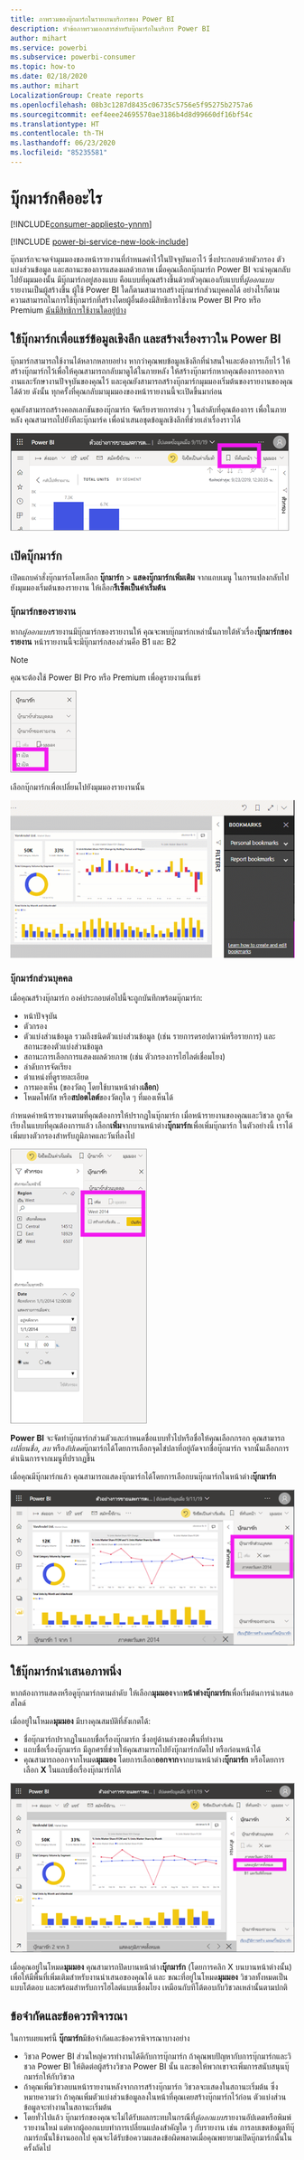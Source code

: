 ```yaml
---
title: ภาพรวมของบุ๊กมาร์กในรายงานบริการของ Power BI
description: หัวข้อภาพรวมเอกสารสำหรับบุ๊กมาร์กในบริการ Power BI
author: mihart
ms.service: powerbi
ms.subservice: powerbi-consumer
ms.topic: how-to
ms.date: 02/18/2020
ms.author: mihart
LocalizationGroup: Create reports
ms.openlocfilehash: 08b3c1287d8435c06735c5756e5f95275b2757a6
ms.sourcegitcommit: eef4eee24695570ae3186b4d8d99660df16bf54c
ms.translationtype: HT
ms.contentlocale: th-TH
ms.lasthandoff: 06/23/2020
ms.locfileid: "85235581"
---
```

# <a name="what-are-bookmarks"></a>บุ๊กมาร์กคืออะไร

[!INCLUDE[consumer-appliesto-ynnm](../includes/consumer-appliesto-ynnm.md)]

[!INCLUDE [power-bi-service-new-look-include](../includes/power-bi-service-new-look-include.md)]

บุ๊กมาร์กจะจดจำมุมมองของหน้ารายงานที่กำหนดค่าไว้ในปัจจุบันเอาไว้ ซึ่งประกอบด้วยตัวกรอง ตัวแบ่งส่วนข้อมูล และสถานะของการแสดงผลด้วยภาพ เมื่อคุณเลือกบุ๊กมาร์ก Power BI จะนำคุณกลับไปยังมุมมองนั้น มีบุ๊กมาร์กอยู่สองแบบ คือแบบที่คุณสร้างขึ้นด้วยตัวคุณเองกับแบบที่*ผู้ออกแบบ*รายงานเป็นผู้สร้างขึ้น ผู้ใช้ Power BI ใดก็ตามสามารถสร้างบุ๊กมาร์กส่วนบุคคลได้ อย่างไรก็ตาม ความสามารถในการใช้บุ๊กมาร์กที่สร้างโดยผู้อื่นต้องมีสิทธิการใช้งาน Power BI Pro หรือ Premium [ฉันมีสิทธิการใช้งานใดอยู่บ้าง](end-user-license.md)

## <a name="use-bookmarks-to-share-insights-and-build-stories-in-power-bi"></a>ใช้บุ๊กมาร์กเพื่อแชร์ข้อมูลเชิงลึก และสร้างเรื่องราวใน Power BI 
บุ๊กมาร์กสามารถใช้งานได้หลากหลายอย่าง หากว่าคุณพบข้อมูลเชิงลึกที่น่าสนใจและต้องการเก็บไว้ ให้สร้างบุ๊กมาร์กไว้เพื่อให้คุณสามารถกลับมาดูได้ในภายหลัง ให้สร้างบุ๊กมาร์กหากคุณต้องการออกจากงานและรักษางานปัจจุบันของคุณไว้ และคุณยังสามารถสร้างบุ๊กมาร์กมุมมองเริ่มต้นของรายงานของคุณได้ด้วย ดังนั้น ทุกครั้งที่คุณกลับมามุมมองของหน้ารายงานนี้จะเปิดขึ้นมาก่อน 

คุณยังสามารถสร้างคอลเลกชันของบุ๊กมาร์ก จัดเรียงรายการต่าง ๆ ในลำดับที่คุณต้องการ เพื่อในภายหลัง คุณสามารถไปยังทีละบุ๊กมาร์ค เพื่อนำเสนอชุดข้อมูลเชิงลึกที่ช่วยเล่าเรื่องราวได้  

![แสดงหน้าต่างบุ๊กมาร์กโดยการเลือกบุ๊กมาร์กจากริบบอน](media/end-user-bookmarks/power-bi-select-bookmark.png)

## <a name="open-bookmarks"></a>เปิดบุ๊กมาร์ก
เปิดแถบคำสั่งบุ๊กมาร์กโดยเลือก **บุ๊กมาร์ก** > **แสดงบุ๊กมาร์กเพิ่มเติม** จากแถบเมนู ในการแปลงกลับไปยังมุมมองเริ่มต้นของรายงาน ให้เลือก**รีเซ็ตเป็นค่าเริ่มต้น**

### <a name="report-bookmarks"></a>บุ๊กมาร์กของรายงาน
หาก*ผู้ออกแบบ*รายงานมีบุ๊กมาร์กของรายงานให้ คุณจะพบบุ๊กมาร์กเหล่านั้นภายใต้หัวเรื่อง**บุ๊กมาร์กของรายงาน** หน้ารายงานนี้จะมีบุ๊กมาร์กสองส่วนคือ B1 และ B2 

> [!NOTE]
> คุณจะต้องใช้ Power BI Pro หรือ Premium เพื่อดูรายงานที่แชร์ 

![แสดงบุ๊กมาร์กของรายงาน](media/end-user-bookmarks/power-bi-report.png)

เลือกบุ๊กมาร์กเพื่อเปลี่ยนไปยังมุมมองรายงานนั้น 

![วิดีโอแสดงการเลือกบุ๊กมาร์กของรายงาน](media/end-user-bookmarks/power-bi-bookmarks.gif)

### <a name="personal-bookmarks"></a>บุ๊กมาร์กส่วนบุคคล

เมื่อคุณสร้างบุ๊กมาร์ก องค์ประกอบต่อไปนี้จะถูกบันทึกพร้อมบุ๊กมาร์ก:

* หน้าปัจจุบัน
* ตัวกรอง
* ตัวแบ่งส่วนข้อมูล รวมถึงชนิดตัวแบ่งส่วนข้อมูล (เช่น รายการดรอปดาวน์หรือรายการ) และสถานะของตัวแบ่งส่วนข้อมูล
* สถานะการเลือกการแสดงผลด้วยภาพ (เช่น ตัวกรองการไฮไลต์เชื่อมโยง)
* ลำดับการจัดเรียง
* ตำแหน่งที่ดูรายละเอียด
* การมองเห็น (ของวัตถุ โดยใช้บานหน้าต่าง**เลือก**)
* โหมดโฟกัส หรือ**สปอตไลต์**ของวัตถุใด ๆ ที่มองเห็นได้

กำหนดค่าหน้ารายงานตามที่คุณต้องการให้ปรากฏในบุ๊กมาร์ก เมื่อหน้ารายงานของคุณและวิชวล ถูกจัดเรียงในแบบที่คุณต้องการแล้ว เลือก**เพิ่ม**จากบานหน้าต่าง**บุ๊กมาร์ก**เพื่อเพิ่มบุ๊กมาร์ก ในตัวอย่างนี้ เราได้เพิ่มบางตัวกรองสำหรับภูมิภาคและวันที่ลงไป 

![เพิ่มบุ๊กมาร์กส่วนบุคคล](media/end-user-bookmarks/power-bi-bookmark-personal.png)

**Power BI** จะจัดทำบุ๊กมาร์กส่วนตัวและกำหนดชื่อแบบทั่วไปหรือชื่อให้คุณเลือกกรอก คุณสามารถ*เปลี่ยนชื่อ*, *ลบ* หรือ*อัปเดด*บุ๊กมาร์กได้โดยการเลือกจุดไข่ปลาที่อยู่ถัดจากชื่อบุ๊กมาร์ก จากนั้นเลือกการดำเนินการจากเมนูที่ปรากฏขึ้น

เมื่อคุณมีบุ๊กมาร์กแล้ว คุณสามารถแสดงบุ๊กมาร์กได้โดยการเลือกบนบุ๊กมาร์กในหน้าต่าง**บุ๊กมาร์ก** 

![เพิ่มบุ๊กมาร์กส่วนบุคคล](media/end-user-bookmarks/power-bi-bookmark-west.png)


<!--
## Arranging bookmarks
As you create bookmarks, you might find that the order in which you create them isn't necessarily the same order you'd like to present them to your audience. No problem, you can easily rearrange the order of bookmarks.

In the **Bookmarks** pane, simply drag-and-drop bookmarks to change their order, as shown in the following image. The yellow bar between bookmarks designates where the dragged bookmark will be placed.

![Change bookmark order by drag-and-drop](media/desktop-bookmarks/bookmarks_06.png)

The order of your bookmarks can become important when you use the **View** feature of bookmarks, as described in the next section. 

-->

## <a name="bookmarks-as-a-slide-show"></a>ใช้บุ๊กมาร์กนำเสนอภาพนิ่ง
หากต้องการแสดงหรือดูบุ๊กมาร์กตามลำดับ ให้เลือก**มุมมอง**จาก**หน้าต่างบุ๊กมาร์ก**เพื่อเริ่มต้นการนำเสนอสไลด์

เมื่ออยู่ในโหมด**มุมมอง** มีบางคุณสมบัติที่สังเกตได้:

- ชื่อบุ๊กมาร์กปรากฏในแถบชื่อเรื่องบุ๊กมาร์ก ซึ่งอยู่ด้านล่างของพื้นที่ทำงาน
- แถบชื่อเรื่องบุ๊กมาร์ก มีลูกศรที่ช่วยให้คุณสามารถไปยังบุ๊กมาร์กถัดไป หรือก่อนหน้าได้
- คุณสามารถออกจากโหมด**มุมมอง** โดยการเลือก**ออกจาก**จากบานหน้าต่าง**บุ๊กมาร์ก** หรือโดยการเลือก **X** ในแถบชื่อเรื่องบุ๊กมาร์กได้

![บุ๊กมาร์กการนำเสนอสไลด์](media/end-user-bookmarks/power-bi-slideshow.png)

เมื่อคุณอยู่ในโหมด**มุมมอง** คุณสามารถปิดบานหน้าต่าง**บุ๊กมาร์ก** (โดยการคลิก X บนบานหน้าต่างนั้น) เพื่อให้มีพื้นที่เพิ่มเติมสำหรับงานนำเสนอของคุณได้ และ ขณะที่อยู่ในโหมด**มุมมอง** วิชวลทั้งหมดเป็นแบบโต้ตอบ และพร้อมสำหรับการไฮไลต์แบบเชื่อมโยง เหมือนกับทีโต้ตอบกับวิชวลเหล่านั้นตามปกติ 

<!--
## Visibility - using the Selection pane
With the release of bookmarks, the new **Selection** pane is also introduced. The **Selection** pane provides a list of all objects on the current page and allows you to select the object and specify whether a given object is visible. 

![Enable the Selection pane](media/desktop-bookmarks/bookmarks_08.png)

You can select an object using the **Selection** pane. Also, you can toggle whether the object is currently visible by clicking the eye icon to the right of the visual. 

![Selection pane](media/desktop-bookmarks/bookmarks_09.png)

When a bookmark is added, the visible status of each object is also saved based on its setting in the **Selection** pane. 

It's important to note that **slicers** continue to filter a report page, regardless of whether they are visible. As such, you can create many different bookmarks, with different slicer settings, and make a single report page appear very different (and highlight different insights) in various bookmarks.


## Bookmarks for shapes and images
You can also link shapes and images to bookmarks. With this feature, when you click on an object, it will show the bookmark associated with that object. This can be especially useful when working with buttons; you can learn more by reading the article about [using buttons in Power BI](../create-reports/desktop-buttons.md). 

To assign a bookmark to an object, select the object, then expand the **Action** section from the **Format Shape** pane, as shown in the following image.

![Add bookmark link to an object](media/desktop-bookmarks/bookmarks_10.png)

Once you turn the **Action** slider to **On** you can select whether the object is a back button, a bookmark, or a Q&A command. If you select bookmark, you can then select which of your bookmarks the object is linked to.

There are all sorts of interesting things you can do with object-linked bookmarking. You can create a visual table of contents on your report page, or you can provide different views (such as visual types) of the same information, just by clicking on an object.

When you are in editing mode you can use ctrl+click to follow the link, and when not in edit mode, simply click the object to follow the link. 


## Bookmark groups

Beginning with the August 2018 release of **Power BI Desktop**, you can create and use bookmark groups. A bookmark group is a collection of bookmarks that you specify, which can be shown and organized as a group. 

To create a bookmark group, hold down the CTRL key and select the bookmarks you want to include in the group, then click the ellipses beside any of the selected bookmarks, and select **Group** from the menu that appears.

![Create a bookmark group](media/desktop-bookmarks/bookmarks_15.png)

**Power BI Desktop** automatically names the group *Group 1*. Fortunately, you can just double-click on the name and rename it to whatever you want.

![Rename a bookmark group](media/desktop-bookmarks/bookmarks_16.png)

With any bookmark group, clicking on the bookmark group's name only expands or collapses the group of bookmarks, and does not represent a bookmark by itself. 

When using the **View** feature of bookmarks, the following applies:

* If the selected bookmark is in a group when you select **View** from bookmarks, only the bookmarks *in that group* are shown in the viewing session. 

* If the selected bookmark is not in a group, or is on the top level (such as the name of a bookmark group), then all bookmarks for the entire report are played, including bookmarks in any group. 

To ungroup bookmarks, just select any bookmark in a group, click the ellipses, and then select **Ungroup** from the menu that appears. 

![Ungroup a bookmark group](media/desktop-bookmarks/bookmarks_17.png)

Note that selecting **Ungroup** for any bookmark from a group takes all bookmarks out of the group (it deletes the group, but not the bookmarks themselves). So to remove a single bookmark from a group, you need to **Ungroup** any member from that group, which deletes the grouping, then select the members you want in the new group (using CTRL and clicking each bookmark), and select **Group** again. 
-->





## <a name="limitations-and-considerations"></a>ข้อจำกัดและข้อควรพิจารณา
ในการเผยแพร่นี้ **บุ๊กมาร์ก**มีข้อจำกัดและข้อควรพิจารณาบางอย่าง

* วิชวล Power BI ส่วนใหญ่ควรทำงานได้ดีกับการบุ๊กมาร์ก ถ้าคุณพบปัญหากับการบุ๊กมาร์กและวิชวล Power BI ให้ติดต่อผู้สร้างวิชวล Power BI นั้น และขอให้พวกเขาจะเพิ่มการสนับสนุนบุ๊กมาร์กให้กับวิชวล
* ถ้าคุณเพิ่มวิชวลบนหน้ารายงานหลังจากการสร้างบุ๊กมาร์ก วิชวลจะแสดงในสถานะเริ่มต้น ซึ่งหมายความว่า ถ้าคุณเพิ่มตัวแบ่งส่วนข้อมูลลงในหน้าที่คุณเคยสร้างบุ๊กมาร์กไว้ก่อน ตัวแบ่งส่วนข้อมูลจะทำงานในสถานะเริ่มต้น
* โดยทั่วไปแล้ว บุ๊กมาร์กของคุณจะไม่ได้รับผลกระทบในกรณีที่*ผู้ออกแบบ*รายงานอัปเดตหรือพิมพ์รายงานใหม่ แต่หากผู้ออกแบบทำการเปลี่ยนแปลงสำคัญใด ๆ กับรายงาน เช่น การลบเขตข้อมูลทีบุ๊กมาร์กนั้นใช้งานออกไป คุณจะได้รับข้อความแสดงข้อผิดพลาดเมื่อคุณพยายามเปิดบุ๊กมาร์กนั้นในครั้งถัดไป 

<!--
## Next steps
spotlight?
-->

